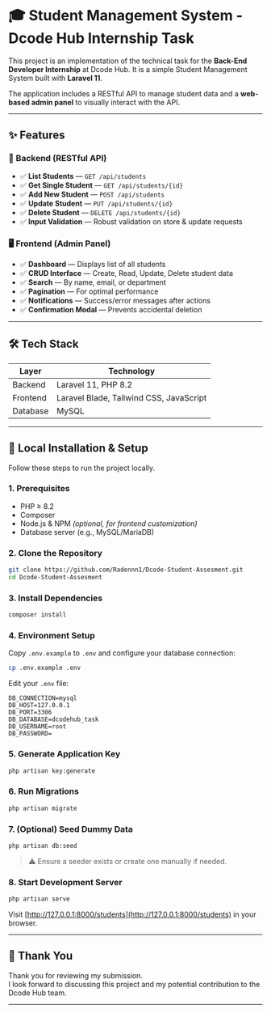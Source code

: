 
# 🎓 Student Management System - Dcode Hub Internship Task

This project is an implementation of the technical task for the **Back-End Developer Internship** at Dcode Hub. It is a simple Student Management System built with **Laravel 11**.

The application includes a RESTful API to manage student data and a **web-based admin panel** to visually interact with the API.

---

## ✨ Features

### 🧠 Backend (RESTful API)
- ✅ **List Students** — `GET /api/students`
- ✅ **Get Single Student** — `GET /api/students/{id}`
- ✅ **Add New Student** — `POST /api/students`
- ✅ **Update Student** — `PUT /api/students/{id}`
- ✅ **Delete Student** — `DELETE /api/students/{id}`
- ✅ **Input Validation** — Robust validation on store & update requests

### 🖥️ Frontend (Admin Panel)
- ✅ **Dashboard** — Displays list of all students
- ✅ **CRUD Interface** — Create, Read, Update, Delete student data
- ✅ **Search** — By name, email, or department
- ✅ **Pagination** — For optimal performance
- ✅ **Notifications** — Success/error messages after actions
- ✅ **Confirmation Modal** — Prevents accidental deletion

---

## 🛠️ Tech Stack

| Layer     | Technology                      |
|-----------|----------------------------------|
| Backend   | Laravel 11, PHP 8.2              |
| Frontend  | Laravel Blade, Tailwind CSS, JavaScript |
| Database  | MySQL                            |

---

## 🚀 Local Installation & Setup

Follow these steps to run the project locally.

### 1. Prerequisites
- PHP ≥ 8.2
- Composer
- Node.js & NPM *(optional, for frontend customization)*
- Database server (e.g., MySQL/MariaDB)

### 2. Clone the Repository
```bash
git clone https://github.com/Radennn1/Dcode-Student-Assesment.git
cd Dcode-Student-Assesment
```

### 3. Install Dependencies
```bash
composer install
```

### 4. Environment Setup
Copy `.env.example` to `.env` and configure your database connection:
```bash
cp .env.example .env
```

Edit your `.env` file:
```env
DB_CONNECTION=mysql
DB_HOST=127.0.0.1
DB_PORT=3306
DB_DATABASE=dcodehub_task
DB_USERNAME=root
DB_PASSWORD=
```

### 5. Generate Application Key
```bash
php artisan key:generate
```

### 6. Run Migrations
```bash
php artisan migrate
```

### 7. (Optional) Seed Dummy Data
```bash
php artisan db:seed
```
> ⚠️ Ensure a seeder exists or create one manually if needed.

### 8. Start Development Server
```bash
php artisan serve
```

Visit [http://127.0.0.1:8000/students](http://127.0.0.1:8000/students) in your browser.

---

## 🙏 Thank You

Thank you for reviewing my submission.  
I look forward to discussing this project and my potential contribution to the Dcode Hub team.

---
